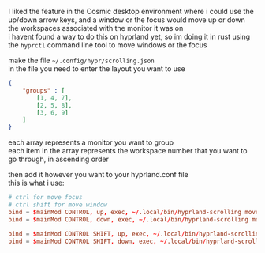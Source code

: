 I liked the feature in the Cosmic desktop environment where i could use the up/down arrow keys, and a window or the focus would move up or down the workspaces associated with the monitor it was on  
i havent found a way to do this on hyprland yet, so im doing it in rust using the `hyprctl` command line tool to move windows or the focus

make the file `~/.config/hypr/scrolling.json`  
in the file you need to enter the layout you want to use 
```json
{
    "groups" : [
        [1, 4, 7],
        [2, 5, 8],
        [3, 6, 9]
    ]
}
```
each array represents a monitor you want to group  
each item in the array represents the workspace number that you want to go through, in ascending order

then add it however you want to your hyprland.conf file  
this is what i use:
```conf
# ctrl for move focus
# ctrl shift for move window
bind = $mainMod CONTROL, up, exec, ~/.local/bin/hyprland-scrolling move-focus up
bind = $mainMod CONTROL, down, exec, ~/.local/bin/hyprland-scrolling move-focus down

bind = $mainMod CONTROL SHIFT, up, exec, ~/.local/bin/hyprland-scrolling move-window up
bind = $mainMod CONTROL SHIFT, down, exec, ~/.local/bin/hyprland-scrolling move-window down
```
